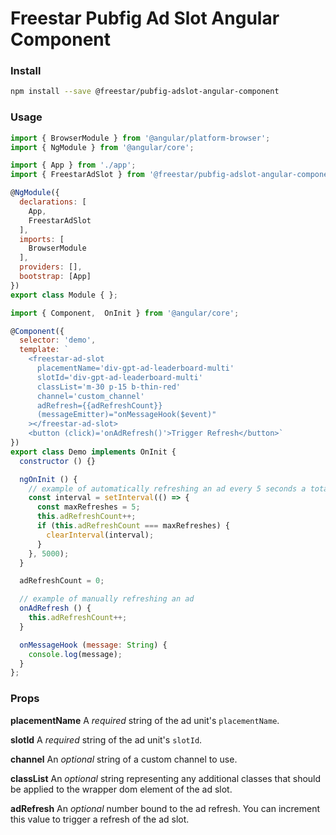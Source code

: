 # Freestar Pubfig Ad Slot Angular Component

### Install

```sh
npm install --save @freestar/pubfig-adslot-angular-component
```

### Usage

```js
import { BrowserModule } from '@angular/platform-browser';
import { NgModule } from '@angular/core';

import { App } from './app';
import { FreestarAdSlot } from '@freestar/pubfig-adslot-angular-component';

@NgModule({
  declarations: [
    App,
    FreestarAdSlot
  ],
  imports: [
    BrowserModule
  ],
  providers: [],
  bootstrap: [App]
})
export class Module { };

import { Component,  OnInit } from '@angular/core';

@Component({
  selector: 'demo',
  template: `
    <freestar-ad-slot
      placementName='div-gpt-ad-leaderboard-multi'
      slotId='div-gpt-ad-leaderboard-multi'
      classList='m-30 p-15 b-thin-red'
      channel='custom_channel'
      adRefresh={{adRefreshCount}}
      (messageEmitter)="onMessageHook($event)"
    ></freestar-ad-slot>
    <button (click)='onAdRefresh()'>Trigger Refresh</button>`
})
export class Demo implements OnInit {
  constructor () {}

  ngOnInit () {
    // example of automatically refreshing an ad every 5 seconds a total of 5 times
    const interval = setInterval(() => {
      const maxRefreshes = 5;
      this.adRefreshCount++;
      if (this.adRefreshCount === maxRefreshes) {
        clearInterval(interval);
      }
    }, 5000);
  }

  adRefreshCount = 0;

  // example of manually refreshing an ad
  onAdRefresh () {
    this.adRefreshCount++;
  }

  onMessageHook (message: String) {
    console.log(message);
  }
};
```

### Props

**placementName**
A *required* string of the ad unit's `placementName`.

**slotId**
A *required* string of the ad unit's `slotId`.

**channel**
An *optional* string of a custom channel to use.

**classList**
An *optional* string representing any additional classes that should be applied to the wrapper dom element of the ad slot.

**adRefresh**
An *optional* number bound to the ad refresh. You can increment this value to trigger a refresh of the ad slot.
